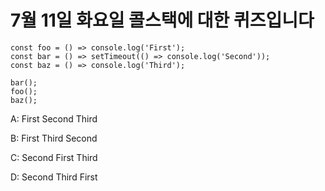 # 7월 11일 화요일 콜스택에 대한 퀴즈입니다

```
const foo = () => console.log('First');
const bar = () => setTimeout(() => console.log('Second'));
const baz = () => console.log('Third');

bar();
foo();
baz();
```

A: First Second Third

B: First Third Second

C: Second First Third

D: Second Third First